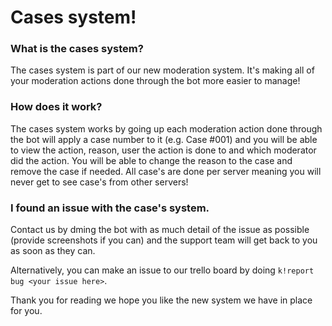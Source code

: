 # Cases system!

### What is the cases system?

The cases system is part of our new moderation system. It's making all of your moderation actions done through the bot more easier to manage! 

### How does it work?

The cases system works by going up each moderation action done through the bot will apply a case number to it (e.g. Case #001) and you will be able
to view the action, reason, user the action is done to and which moderator did the action. You will be able to change the reason to the case and remove
the case if needed. All case's are done per server meaning you will never get to see case's from other servers!

### I found an issue with the case's system.

Contact us by dming the bot with as much detail of the issue as possible (provide screenshots if you can) and the support team will get back to you as soon as they can.

Alternatively, you can make an issue to our trello board by doing `k!report bug <your issue here>`.

Thank you for reading we hope you like the new system we have in place for you.
